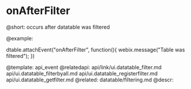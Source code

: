 onAfterFilter
=============


@short: occurs after datatable was filtered

@example:

dtable.attachEvent("onAfterFilter", function(){
    webix.message("Table was filtered");
})

@template:	api_event
@relatedapi:
	api/link/ui.datatable_filter.md
    api/ui.datatable_filterbyall.md
    api/ui.datatable_registerfilter.md
    api/ui.datatable_getfilter.md
@related:
	datatable/filtering.md
@descr:



